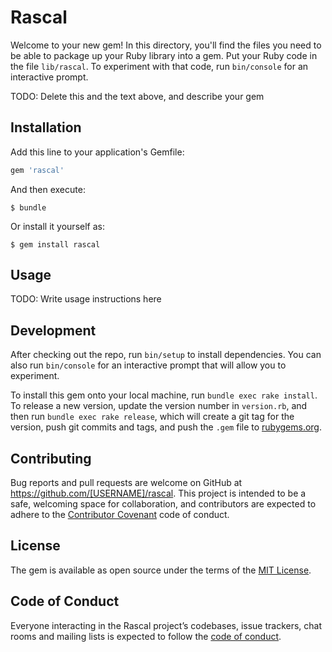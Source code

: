 # Rascal

Welcome to your new gem! In this directory, you'll find the files you need to be able to package up your Ruby library into a gem. Put your Ruby code in the file `lib/rascal`. To experiment with that code, run `bin/console` for an interactive prompt.

TODO: Delete this and the text above, and describe your gem

## Installation

Add this line to your application's Gemfile:

```ruby
gem 'rascal'
```

And then execute:

    $ bundle

Or install it yourself as:

    $ gem install rascal

## Usage

TODO: Write usage instructions here

## Development

After checking out the repo, run `bin/setup` to install dependencies. You can also run `bin/console` for an interactive prompt that will allow you to experiment.

To install this gem onto your local machine, run `bundle exec rake install`. To release a new version, update the version number in `version.rb`, and then run `bundle exec rake release`, which will create a git tag for the version, push git commits and tags, and push the `.gem` file to [rubygems.org](https://rubygems.org).

## Contributing

Bug reports and pull requests are welcome on GitHub at https://github.com/[USERNAME]/rascal. This project is intended to be a safe, welcoming space for collaboration, and contributors are expected to adhere to the [Contributor Covenant](http://contributor-covenant.org) code of conduct.

## License

The gem is available as open source under the terms of the [MIT License](https://opensource.org/licenses/MIT).

## Code of Conduct

Everyone interacting in the Rascal project’s codebases, issue trackers, chat rooms and mailing lists is expected to follow the [code of conduct](https://github.com/[USERNAME]/rascal/blob/master/CODE_OF_CONDUCT.md).
